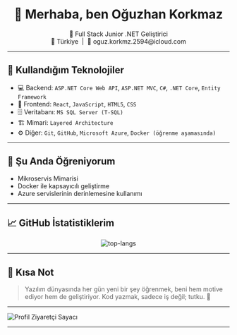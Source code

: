 <h1 align="center">👋 Merhaba, ben Oğuzhan Korkmaz</h1>
<p align="center">
  🚀 Full Stack Junior .NET Geliştirici <br/>
  📍 Türkiye &nbsp;|&nbsp; 📧 oguz.korkmz.2594@icloud.com
</p>

---

## 🧰 Kullandığım Teknolojiler

- 💻 Backend: `ASP.NET Core Web API`, `ASP.NET MVC`, `C#`, `.NET Core`, `Entity Framework`
- 🎨 Frontend: `React`, `JavaScript`, `HTML5`, `CSS`
- 🗄️ Veritabanı: `MS SQL Server (T-SQL)`
- 🏗️ Mimari: `Layered Architecture`
- ⚙️ Diğer: `Git`, `GitHub`, `Microsoft Azure`, `Docker (öğrenme aşamasında)`

---

## 🚧 Şu Anda Öğreniyorum

- Mikroservis Mimarisi
- Docker ile kapsayıcılı geliştirme
- Azure servislerinin derinlemesine kullanımı

---

## 📈 GitHub İstatistiklerim

<p align="center">
  <img src="https://github-readme-stats.vercel.app/api/top-langs/?username=oguzhnkorkmz&layout=compact&theme=tokyonight" alt="top-langs" />
</p>

---

## 📝 Kısa Not

> Yazılım dünyasında her gün yeni bir şey öğrenmek, beni hem motive ediyor hem de geliştiriyor. Kod yazmak, sadece iş değil; tutku. 🚀

---

![Profil Ziyaretçi Sayacı](https://komarev.com/ghpvc/?username=oguzhnkorkmz&label=Profil%20Ziyaretleri&color=blue)

---

